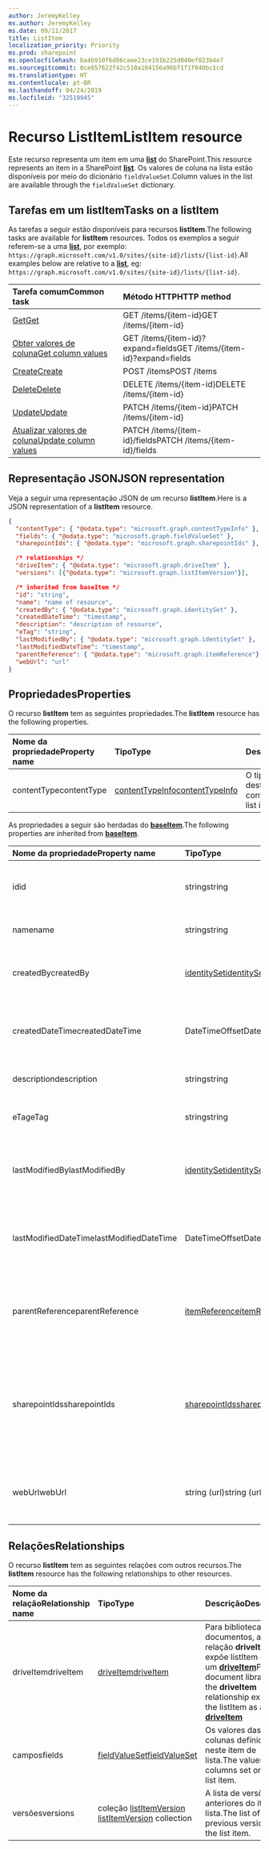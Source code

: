 ```yaml
---
author: JeremyKelley
ms.author: JeremyKelley
ms.date: 09/11/2017
title: ListItem
localization_priority: Priority
ms.prod: sharepoint
ms.openlocfilehash: ba4b910f6d86caee23ce191b225d040ef023b4e7
ms.sourcegitcommit: 0ce657622f42c510a104156a96bf1f1f040bc1cd
ms.translationtype: HT
ms.contentlocale: pt-BR
ms.lasthandoff: 04/24/2019
ms.locfileid: "32519945"
---
```

# <a name="listitem-resource"></a><span data-ttu-id="2e796-102">Recurso ListItem</span><span class="sxs-lookup"><span data-stu-id="2e796-102">ListItem resource</span></span>

<span data-ttu-id="2e796-103">Este recurso representa um item em uma **[list][]** do SharePoint.</span><span class="sxs-lookup"><span data-stu-id="2e796-103">This resource represents an item in a SharePoint **[list][]**.</span></span>
<span data-ttu-id="2e796-104">Os valores de coluna na lista estão disponíveis por meio do dicionário `fieldValueSet`.</span><span class="sxs-lookup"><span data-stu-id="2e796-104">Column values in the list are available through the `fieldValueSet` dictionary.</span></span>

## <a name="tasks-on-a-listitem"></a><span data-ttu-id="2e796-105">Tarefas em um listItem</span><span class="sxs-lookup"><span data-stu-id="2e796-105">Tasks on a listItem</span></span>

<span data-ttu-id="2e796-106">As tarefas a seguir estão disponíveis para recursos **listItem**.</span><span class="sxs-lookup"><span data-stu-id="2e796-106">The following tasks are available for **listItem** resources.</span></span>
<span data-ttu-id="2e796-107">Todos os exemplos a seguir referem-se a uma **[list][]**, por exemplo: `https://graph.microsoft.com/v1.0/sites/{site-id}/lists/{list-id}`.</span><span class="sxs-lookup"><span data-stu-id="2e796-107">All examples below are relative to a **[list][]**, eg: `https://graph.microsoft.com/v1.0/sites/{site-id}/lists/{list-id}`.</span></span>

| <span data-ttu-id="2e796-108">Tarefa comum</span><span class="sxs-lookup"><span data-stu-id="2e796-108">Common task</span></span>                    | <span data-ttu-id="2e796-109">Método HTTP</span><span class="sxs-lookup"><span data-stu-id="2e796-109">HTTP method</span></span>
|:-------------------------------|:------------------------
| <span data-ttu-id="2e796-110">[Get][]</span><span class="sxs-lookup"><span data-stu-id="2e796-110">[Get][]</span></span>                        | <span data-ttu-id="2e796-111">GET /items/{item-id}</span><span class="sxs-lookup"><span data-stu-id="2e796-111">GET /items/{item-id}</span></span>
| <span data-ttu-id="2e796-112">[Obter valores de coluna][Get]</span><span class="sxs-lookup"><span data-stu-id="2e796-112">[Get column values][Get]</span></span>       | <span data-ttu-id="2e796-113">GET /items/{item-id}?expand=fields</span><span class="sxs-lookup"><span data-stu-id="2e796-113">GET /items/{item-id}?expand=fields</span></span>
| <span data-ttu-id="2e796-114">[Create][]</span><span class="sxs-lookup"><span data-stu-id="2e796-114">[Create][]</span></span>                     | <span data-ttu-id="2e796-115">POST /items</span><span class="sxs-lookup"><span data-stu-id="2e796-115">POST /items</span></span>
| <span data-ttu-id="2e796-116">[Delete][]</span><span class="sxs-lookup"><span data-stu-id="2e796-116">[Delete][]</span></span>                     | <span data-ttu-id="2e796-117">DELETE /items/{item-id}</span><span class="sxs-lookup"><span data-stu-id="2e796-117">DELETE /items/{item-id}</span></span>
| <span data-ttu-id="2e796-118">[Update][]</span><span class="sxs-lookup"><span data-stu-id="2e796-118">[Update][]</span></span>                     | <span data-ttu-id="2e796-119">PATCH /items/{item-id}</span><span class="sxs-lookup"><span data-stu-id="2e796-119">PATCH /items/{item-id}</span></span>
| <span data-ttu-id="2e796-120">[Atualizar valores de coluna][Update]</span><span class="sxs-lookup"><span data-stu-id="2e796-120">[Update column values][Update]</span></span> | <span data-ttu-id="2e796-121">PATCH /items/{item-id}/fields</span><span class="sxs-lookup"><span data-stu-id="2e796-121">PATCH /items/{item-id}/fields</span></span>

[Get]: ../api/listitem-get.md
[Create]: ../api/listitem-create.md
[Excluir]: ../api/listitem-delete.md
[Delete]: ../api/listitem-delete.md
[Update]: ../api/listitem-update.md

## <a name="json-representation"></a><span data-ttu-id="2e796-126">Representação JSON</span><span class="sxs-lookup"><span data-stu-id="2e796-126">JSON representation</span></span>

<span data-ttu-id="2e796-127">Veja a seguir uma representação JSON de um recurso **listItem**.</span><span class="sxs-lookup"><span data-stu-id="2e796-127">Here is a JSON representation of a **listItem** resource.</span></span>

<!--{
  "blockType": "resource",
  "keyProperty": "id",
  "baseType": "microsoft.graph.baseItem",
  "@odata.type": "microsoft.graph.listItem"
}-->

```json
{
  "contentType": { "@odata.type": "microsoft.graph.contentTypeInfo" },
  "fields": { "@odata.type": "microsoft.graph.fieldValueSet" },
  "sharepointIds": { "@odata.type": "microsoft.graph.sharepointIds" },

  /* relationships */
  "driveItem": { "@odata.type": "microsoft.graph.driveItem" },
  "versions": [{"@odata.type": "microsoft.graph.listItemVersion"}],

  /* inherited from baseItem */
  "id": "string",
  "name": "name of resource",
  "createdBy": { "@odata.type": "microsoft.graph.identitySet" },
  "createdDateTime": "timestamp",
  "description": "description of resource",
  "eTag": "string",
  "lastModifiedBy": { "@odata.type": "microsoft.graph.identitySet" },
  "lastModifiedDateTime": "timestamp",
  "parentReference": { "@odata.type": "microsoft.graph.itemReference"},
  "webUrl": "url"
}
```

## <a name="properties"></a><span data-ttu-id="2e796-128">Propriedades</span><span class="sxs-lookup"><span data-stu-id="2e796-128">Properties</span></span>

<span data-ttu-id="2e796-129">O recurso **listItem** tem as seguintes propriedades.</span><span class="sxs-lookup"><span data-stu-id="2e796-129">The **listItem** resource has the following properties.</span></span>

| <span data-ttu-id="2e796-130">Nome da propriedade</span><span class="sxs-lookup"><span data-stu-id="2e796-130">Property name</span></span> | <span data-ttu-id="2e796-131">Tipo</span><span class="sxs-lookup"><span data-stu-id="2e796-131">Type</span></span>                | <span data-ttu-id="2e796-132">Descrição</span><span class="sxs-lookup"><span data-stu-id="2e796-132">Description</span></span>
|:--------------|:--------------------|:-------------------------------
| <span data-ttu-id="2e796-133">contentType</span><span class="sxs-lookup"><span data-stu-id="2e796-133">contentType</span></span>   | <span data-ttu-id="2e796-134">[contentTypeInfo][]</span><span class="sxs-lookup"><span data-stu-id="2e796-134">[contentTypeInfo][]</span></span> | <span data-ttu-id="2e796-135">O tipo de conteúdo deste item de lista</span><span class="sxs-lookup"><span data-stu-id="2e796-135">The content type of this list item</span></span>

<span data-ttu-id="2e796-136">As propriedades a seguir são herdadas do **[baseItem][]**.</span><span class="sxs-lookup"><span data-stu-id="2e796-136">The following properties are inherited from **[baseItem][]**.</span></span>

| <span data-ttu-id="2e796-137">Nome da propriedade</span><span class="sxs-lookup"><span data-stu-id="2e796-137">Property name</span></span>        | <span data-ttu-id="2e796-138">Tipo</span><span class="sxs-lookup"><span data-stu-id="2e796-138">Type</span></span>              | <span data-ttu-id="2e796-139">Descrição</span><span class="sxs-lookup"><span data-stu-id="2e796-139">Description</span></span>
|:---------------------|:------------------|:----------------------------------
| <span data-ttu-id="2e796-140">id</span><span class="sxs-lookup"><span data-stu-id="2e796-140">id</span></span>                   | <span data-ttu-id="2e796-141">string</span><span class="sxs-lookup"><span data-stu-id="2e796-141">string</span></span>            | <span data-ttu-id="2e796-p103">O identificador exclusivo do item. Somente leitura.</span><span class="sxs-lookup"><span data-stu-id="2e796-p103">The unique identifier of the item. Read-only.</span></span>
| <span data-ttu-id="2e796-144">name</span><span class="sxs-lookup"><span data-stu-id="2e796-144">name</span></span>                 | <span data-ttu-id="2e796-145">string</span><span class="sxs-lookup"><span data-stu-id="2e796-145">string</span></span>            | <span data-ttu-id="2e796-146">O nome/título do item.</span><span class="sxs-lookup"><span data-stu-id="2e796-146">The name / title of the item.</span></span>
| <span data-ttu-id="2e796-147">createdBy</span><span class="sxs-lookup"><span data-stu-id="2e796-147">createdBy</span></span>            | <span data-ttu-id="2e796-148">[identitySet][]</span><span class="sxs-lookup"><span data-stu-id="2e796-148">[identitySet][]</span></span>   | <span data-ttu-id="2e796-149">Identidade do criador desse item.</span><span class="sxs-lookup"><span data-stu-id="2e796-149">Identity of the creator of this item.</span></span> <span data-ttu-id="2e796-150">Somente leitura.</span><span class="sxs-lookup"><span data-stu-id="2e796-150">Read-only.</span></span>
| <span data-ttu-id="2e796-151">createdDateTime</span><span class="sxs-lookup"><span data-stu-id="2e796-151">createdDateTime</span></span>      | <span data-ttu-id="2e796-152">DateTimeOffset</span><span class="sxs-lookup"><span data-stu-id="2e796-152">DateTimeOffset</span></span>    | <span data-ttu-id="2e796-p105">A data e a hora da criação do item. Somente leitura.</span><span class="sxs-lookup"><span data-stu-id="2e796-p105">The date and time the item was created. Read-only.</span></span>
| <span data-ttu-id="2e796-155">description</span><span class="sxs-lookup"><span data-stu-id="2e796-155">description</span></span>          | <span data-ttu-id="2e796-156">string</span><span class="sxs-lookup"><span data-stu-id="2e796-156">string</span></span>            | <span data-ttu-id="2e796-157">O texto descritivo do item.</span><span class="sxs-lookup"><span data-stu-id="2e796-157">The descriptive text for the item.</span></span>
| <span data-ttu-id="2e796-158">eTag</span><span class="sxs-lookup"><span data-stu-id="2e796-158">eTag</span></span>                 | <span data-ttu-id="2e796-159">string</span><span class="sxs-lookup"><span data-stu-id="2e796-159">string</span></span>            | <span data-ttu-id="2e796-p106">ETag do item. Somente leitura.</span><span class="sxs-lookup"><span data-stu-id="2e796-p106">ETag for the item. Read-only.</span></span>                                                          |
| <span data-ttu-id="2e796-162">lastModifiedBy</span><span class="sxs-lookup"><span data-stu-id="2e796-162">lastModifiedBy</span></span>       | <span data-ttu-id="2e796-163">[identitySet][]</span><span class="sxs-lookup"><span data-stu-id="2e796-163">[identitySet][]</span></span>   | <span data-ttu-id="2e796-164">Identidade da última pessoa que alterou esse item.</span><span class="sxs-lookup"><span data-stu-id="2e796-164">Identity of the last modifier of this item.</span></span> <span data-ttu-id="2e796-165">Somente leitura.</span><span class="sxs-lookup"><span data-stu-id="2e796-165">Read-only.</span></span>
| <span data-ttu-id="2e796-166">lastModifiedDateTime</span><span class="sxs-lookup"><span data-stu-id="2e796-166">lastModifiedDateTime</span></span> | <span data-ttu-id="2e796-167">DateTimeOffset</span><span class="sxs-lookup"><span data-stu-id="2e796-167">DateTimeOffset</span></span>    | <span data-ttu-id="2e796-p108">A data e a hora que o item foi modificado pela última vez. Somente leitura.</span><span class="sxs-lookup"><span data-stu-id="2e796-p108">The date and time the item was last modified. Read-only.</span></span>
| <span data-ttu-id="2e796-170">parentReference</span><span class="sxs-lookup"><span data-stu-id="2e796-170">parentReference</span></span>      | <span data-ttu-id="2e796-171">[itemReference][]</span><span class="sxs-lookup"><span data-stu-id="2e796-171">[itemReference][]</span></span> | <span data-ttu-id="2e796-p109">Informações do pai, se o item tiver um pai. Leitura e gravação.</span><span class="sxs-lookup"><span data-stu-id="2e796-p109">Parent information, if the item has a parent. Read-write.</span></span>
| <span data-ttu-id="2e796-174">sharepointIds</span><span class="sxs-lookup"><span data-stu-id="2e796-174">sharepointIds</span></span>        | <span data-ttu-id="2e796-175">[sharepointIds][]</span><span class="sxs-lookup"><span data-stu-id="2e796-175">[sharepointIds][]</span></span> | <span data-ttu-id="2e796-p110">Retorna os identificadores úteis para fins de compatibilidade do REST do SharePoint. Somente leitura.</span><span class="sxs-lookup"><span data-stu-id="2e796-p110">Returns identifiers useful for SharePoint REST compatibility. Read-only.</span></span>
| <span data-ttu-id="2e796-178">webUrl</span><span class="sxs-lookup"><span data-stu-id="2e796-178">webUrl</span></span>               | <span data-ttu-id="2e796-179">string (url)</span><span class="sxs-lookup"><span data-stu-id="2e796-179">string (url)</span></span>      | <span data-ttu-id="2e796-p111">A URL que exibe o item no navegador. Somente leitura.</span><span class="sxs-lookup"><span data-stu-id="2e796-p111">URL that displays the item in the browser. Read-only.</span></span>

## <a name="relationships"></a><span data-ttu-id="2e796-182">Relações</span><span class="sxs-lookup"><span data-stu-id="2e796-182">Relationships</span></span>

 <span data-ttu-id="2e796-183">O recurso **listItem** tem as seguintes relações com outros recursos.</span><span class="sxs-lookup"><span data-stu-id="2e796-183">The **listItem** resource has the following relationships to other resources.</span></span>

| <span data-ttu-id="2e796-184">Nome da relação</span><span class="sxs-lookup"><span data-stu-id="2e796-184">Relationship name</span></span> | <span data-ttu-id="2e796-185">Tipo</span><span class="sxs-lookup"><span data-stu-id="2e796-185">Type</span></span>                           | <span data-ttu-id="2e796-186">Descrição</span><span class="sxs-lookup"><span data-stu-id="2e796-186">Description</span></span>
|:------------------|:-------------------------------|:-------------------------------
| <span data-ttu-id="2e796-187">driveItem</span><span class="sxs-lookup"><span data-stu-id="2e796-187">driveItem</span></span>         | <span data-ttu-id="2e796-188">[driveItem][]</span><span class="sxs-lookup"><span data-stu-id="2e796-188">[driveItem][]</span></span>                  | <span data-ttu-id="2e796-189">Para bibliotecas de documentos, a relação **driveItem** expõe listItem como um **[driveItem][]**</span><span class="sxs-lookup"><span data-stu-id="2e796-189">For document libraries, the **driveItem** relationship exposes the listItem as a **[driveItem][]**</span></span>
| <span data-ttu-id="2e796-190">campos</span><span class="sxs-lookup"><span data-stu-id="2e796-190">fields</span></span>            | <span data-ttu-id="2e796-191">[fieldValueSet][]</span><span class="sxs-lookup"><span data-stu-id="2e796-191">[fieldValueSet][]</span></span>              | <span data-ttu-id="2e796-192">Os valores das colunas definidos neste item de lista.</span><span class="sxs-lookup"><span data-stu-id="2e796-192">The values of the columns set on this list item.</span></span>
| <span data-ttu-id="2e796-193">versões</span><span class="sxs-lookup"><span data-stu-id="2e796-193">versions</span></span>          | <span data-ttu-id="2e796-194">coleção [listItemVersion][] </span><span class="sxs-lookup"><span data-stu-id="2e796-194">[listItemVersion][] collection</span></span> | <span data-ttu-id="2e796-195">A lista de versões anteriores do item de lista.</span><span class="sxs-lookup"><span data-stu-id="2e796-195">The list of previous versions of the list item.</span></span>

[baseItem]: baseitem.md
[contentTypeInfo]: contenttypeinfo.md
[driveItem]: driveitem.md
[fieldValueSet]: fieldvalueset.md
[identitySet]: identityset.md
[itemReference]: itemreference.md
[list]: list.md
[listItemVersion]: listitemversion.md
[sharepointIds]: sharepointids.md

<!-- {
  "type": "#page.annotation",
  "description": "",
  "keywords": "",
  "section": "documentation",
  "tocPath": "Resources/ListItem",
  "tocBookmarks": {
    "ListItem": "#"
  }
} -->

